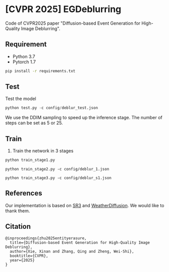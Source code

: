 # [CVPR 2025] EGDeblurring

Code of CVPR2025 paper "Diffusion-based Event Generation for High-Quality Image Deblurring".

## Requirement
* Python 3.7
* Pytorch 1.7
```bash
pip install -r requirements.txt
```

## Test

Test the model

```python
python test.py -c config/deblur_test.json
```
We use the DDIM sampling to speed up the inference stage. The number of steps can be set as 5 or 25.

## Train
1. Train the network in 3 stages
```python
python train_stage1.py
```
```
python train_stage2.py -c config/deblur_1.json
```

```
python train_stage3.py -c config/deblur_s1.json
```



## References
Our implementation is based on [SR3](https://github.com/Janspiry/Image-Super-Resolution-via-Iterative-Refinement) and [WeatherDiffusion](https://github.com/IGITUGraz/WeatherDiffusion). We would like to thank them.

Citation
-----
```
@inproceedings{zhu2025entityerasure,
  title={Diffusion-based Event Generation for High-Quality Image Deblurring},
  author={Xie, Xinan and Zhang, Qing and Zheng, Wei-Shi},
  booktitle={CVPR},
  year={2025}
}
```

